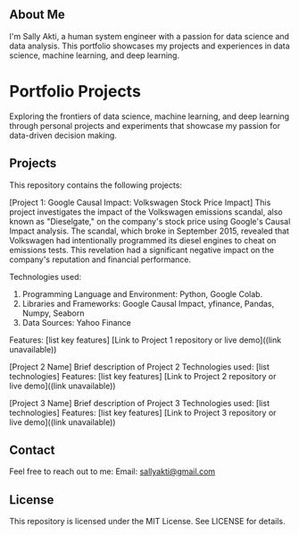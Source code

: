 About Me
-------------
I'm Sally Akti, a human system engineer with a passion for data science and data analysis. This portfolio showcases my projects and experiences in data science, machine learning, and deep learning.

Portfolio Projects
=======================
Exploring the frontiers of data science, machine learning, and deep learning through personal projects and experiments that showcase my passion for data-driven decision making.

Projects
------------
This repository contains the following projects:

[Project 1: Google Causal Impact: Volkswagen Stock Price Impact]
This project investigates the impact of the Volkswagen emissions scandal, also known as "Dieselgate," on the company's stock price using Google's Causal Impact analysis. The scandal, which broke in September 2015, revealed that Volkswagen had intentionally programmed its diesel engines to cheat on emissions tests. This revelation had a significant negative impact on the company's reputation and financial performance.

Technologies used: 

1. Programming Language and Environment: Python, Google Colab.
2. Libraries and Frameworks: Google Causal Impact, yfinance, Pandas, Numpy, Seaborn
3. Data Sources: Yahoo Finance

Features: [list key features]
[Link to Project 1 repository or live demo]((link unavailable))


[Project 2 Name]
Brief description of Project 2
Technologies used: [list technologies]
Features: [list key features]
[Link to Project 2 repository or live demo]((link unavailable))


[Project 3 Name]
Brief description of Project 3
Technologies used: [list technologies]
Features: [list key features]
[Link to Project 3 repository or live demo]((link unavailable))


Contact
------------
Feel free to reach out to me:
Email: sallyakti@gmail.com

License
------------
This repository is licensed under the MIT License. See LICENSE for details.
